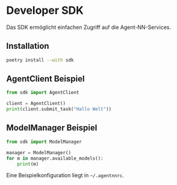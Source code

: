 # Developer SDK

Das SDK ermöglicht einfachen Zugriff auf die Agent-NN-Services.

## Installation

```bash
poetry install --with sdk
```

## AgentClient Beispiel

```python
from sdk import AgentClient

client = AgentClient()
print(client.submit_task("Hallo Welt"))
```

## ModelManager Beispiel

```python
from sdk import ModelManager

manager = ModelManager()
for m in manager.available_models():
    print(m)
```

Eine Beispielkonfiguration liegt in `~/.agentnnrc`.
